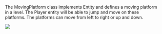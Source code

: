 The MovingPlatform class implements Entity and defines a moving platform in a level. The Player entity will be able to jump and move on these platforms. The platforms can move from left to right or up and down.

![](CS4770/Architecture/Classes/Entity/SpecialSurfaces/movingPlatform.jpg)
